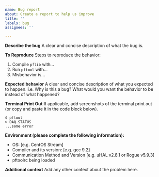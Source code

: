 ```yaml
---
name: Bug report
about: Create a report to help us improve
title: ''
labels: bug
assignees: ''

---
```


**Describe the bug**
A clear and concise description of what the bug is.

**To Reproduce**
Steps to reproduce the behavior:
1. Compile `pflib` with...
2. Run `pftool` with...
3. Misbehavior is...

**Expected behavior**
A clear and concise description of what you expected to happen. i.e. Why is this a bug? What would you want the behavior to be instead of what happened?

**Terminal Print Out**
If applicable, add screenshots of the terminal print out (or copy and paste it in the code block below).
```
$ pftool
> DAQ.STATUS
...some error
```

**Environment (please complete the following information):**
 - OS: [e.g. CentOS Stream]
 - Compiler and its version: [e.g. gcc 9.2]
 - Communication Method and Version [e.g. uHAL v2.8.1 or Rogue v5.9.3]
 - pftoolrc being loaded

**Additional context**
Add any other context about the problem here.
